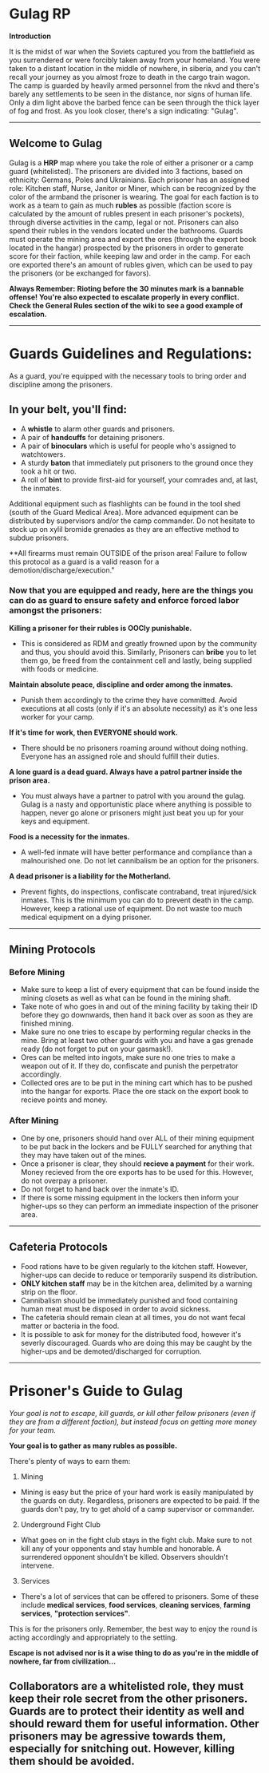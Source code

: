 # Gulag RP 

**Introduction**

It is the midst of war when the Soviets captured you from the battlefield as you surrendered or were forcibly taken away from your homeland.
You were taken to a distant location in the middle of nowhere, in siberia, and you can't recall your journey as you almost froze to death 
in the cargo train wagon. The camp is guarded by heavily armed personnel from the nkvd and there's barely any settlements to be seen in the distance, nor signs of 
human life. Only a dim light above the barbed fence can be seen through the thick layer of fog and frost. As you look closer, there's a sign 
indicating: "Gulag".

---

## Welcome to Gulag

Gulag is a **HRP** map where you take the role of either a prisoner or a camp guard (whitelisted). The prisoners are divided into 3 factions, based on ethnicity: Germans, Poles and Ukrainians. 
Each prisoner has an assigned role: Kitchen staff, Nurse, Janitor or Miner, which can be recognized by the color of the armband the prisoner is wearing. 
The goal for each faction is to work as a team to gain as much **rubles** as possible (faction score is calculated by the amount of rubles present in each prisoner's pockets), through diverse activities in the camp, legal or not.
Prisoners can also spend their rubles in the vendors located under the bathrooms.
Guards must operate the mining area and export the ores (through the export book located in the hangar) prospected by the prisoners in order to generate score for their faction, while keeping law and order in the camp.
For each ore exported there's an amount of rubles given, which can be used to pay the prisoners (or be exchanged for favors).

**Always Remember:**
**Rioting before the 30 minutes mark is a bannable offense! You're also expected to escalate properly in every conflict. Check the General Rules section of the wiki to see a good example of escalation.**

---

# Guards Guidelines and Regulations:

As a guard, you're equipped with the necessary tools to bring order and discipline among the prisoners.

## In your belt, you'll find:

 - A **whistle** to alarm other guards and prisoners. 
 - A pair of **handcuffs** for detaining prisoners.
 - A pair of **binoculars** which is useful for people who's assigned to watchtowers.
 - A sturdy **baton** that immediately put prisoners to the ground once they took a hit or two. 
 - A roll of **bint** to provide first-aid for yourself, your comrades and, at last, the inmates.
 
 Additional equipment such as flashlights can be found in the tool shed (south of the Guard Medical Area). More advanced equipment can be distributed by supervisors and/or the camp commander. Do not hesitate to stock up on xylil bromide grenades as they are an effective method to subdue prisoners.
 
 **All firearms must remain OUTSIDE of the prison area! Failure to follow this protocol as a guard is a valid reason for a demotion/discharge/execution."

### Now that you are equipped and ready, here are the things you can do as guard to ensure safety and enforce forced labor amongst the prisoners:

**Killing a prisoner for their rubles is OOCly punishable.**
 - This is considered as RDM and greatly frowned upon by the community and thus, you should avoid this. Similarly, Prisoners can **bribe** you to let them go, be freed from the containment cell and lastly, being supplied with foods or medicine.

**Maintain absolute peace, discipline and order among the inmates.**
 - Punish them accordingly to the crime they have committed. Avoid executions at all costs (only if it's an absolute necessity) as it's one less worker for your camp.

**If it's time for work, then EVERYONE should work.**
 - There should be no prisoners roaming around without doing nothing. Everyone has an assigned role and should fulfill their duties.

**A lone guard is a dead guard. Always have a patrol partner inside the prison area.**
 - You must always have a partner to patrol with you around the gulag. Gulag is a nasty and opportunistic place where anything is possible to happen, never go alone or prisoners might just beat you up for your keys and equipment.

**Food is a necessity for the inmates.**
- A well-fed inmate will have better performance and compliance than a malnourished one. Do not let cannibalism be an option for the prisoners.

**A dead prisoner is a liability for the Motherland.**
 - Prevent fights, do inspections, confiscate contraband, treat injured/sick inmates. This is the minimum you can do to prevent death in the camp. However, keep a rational use of equipment. Do not waste too much medical equipment on a dying prisoner.
---

## Mining Protocols
 
### Before Mining 
- Make sure to keep a list of every equipment that can be found inside the mining closets as well as what can be found in the mining shaft.
- Take note of who goes in and out of the mining facility by taking their ID before they go downwards, then hand it back over as soon as they are finished mining.
- Make sure no one tries to escape by performing regular checks in the mine. Bring at least two other guards with you and have a gas grenade ready (do not forget to put on your gasmask!).
- Ores can be melted into ingots, make sure no one tries to make a weapon out of it. If they do, confiscate and punish the perpetrator accordingly.
- Collected ores are to be put in the mining cart which has to be pushed into the hangar for exports. Place the ore stack on the export book to recieve points and money.

### After Mining
- One by one, prisoners should hand over ALL of their mining equipment to be put back in the lockers and be FULLY searched for anything that they may have taken out of the mines.
- Once a prisoner is clear, they should **recieve a payment** for their work. Money recieved from the ore exports has to be used for this. However, do not overpay a prisoner.
- Do not forget to hand back over the inmate's ID.
- If there is some missing equipment in the lockers then inform your higher-ups so they can perform an immediate inspection of the prisoner area.

---

## Cafeteria Protocols

- Food rations have to be given regularly to the kitchen staff. However, higher-ups can decide to reduce or temporarily suspend its distribution.
- **ONLY kitchen staff** may be in the kitchen area, delimited by a warning strip on the floor. 
- Cannibalism should be immediately punished and food containing human meat must be disposed in order to avoid sickness.
- The cafeteria should remain clean at all times, you do not want fecal matter or bacteria in the food.
- It is possible to ask for money for the distributed food, however it's severly discouraged. Guards who are doing this may be caught by the higher-ups and be demoted/discharged for corruption.

---

# Prisoner's Guide to Gulag

*Your goal is not to escape, kill guards, or kill other fellow prisoners (even if they are from a different faction), but instead focus on getting more money for your team.*

**Your goal is to gather as many rubles as possible.**

There's plenty of ways to earn them:

1. Mining 
 - Mining is easy but the price of your hard work is easily manipulated by the guards on duty. Regardless, prisoners are expected to be paid. If the guards don't pay, try to get ahold of a camp supervisor or commander.

2. Underground Fight Club 
 - What goes on in the fight club stays in the fight club. Make sure to not kill any of your opponents and stay humble and honorable. A surrendered opponent shouldn't be killed. Observers shouldn't intervene.

3. Services 
 - There's a lot of services that can be offered to prisoners. Some of these include **medical services**, **food services**, **cleaning services**, **farming services**, **"protection services"**.

This is for the prisoners only.
Remember, the best way to enjoy the round is acting accordingly and appropriately to the setting.

**Escape is not advised nor is it a wise thing to do as you're in the middle of nowhere, far from civilization...**

Collaborators are a whitelisted role, they must keep their role secret from the other prisoners. Guards are to protect their identity as well and should reward them for useful information.
Other prisoners may be agressive towards them, especially for snitching out. However, killing them should be avoided.
---
